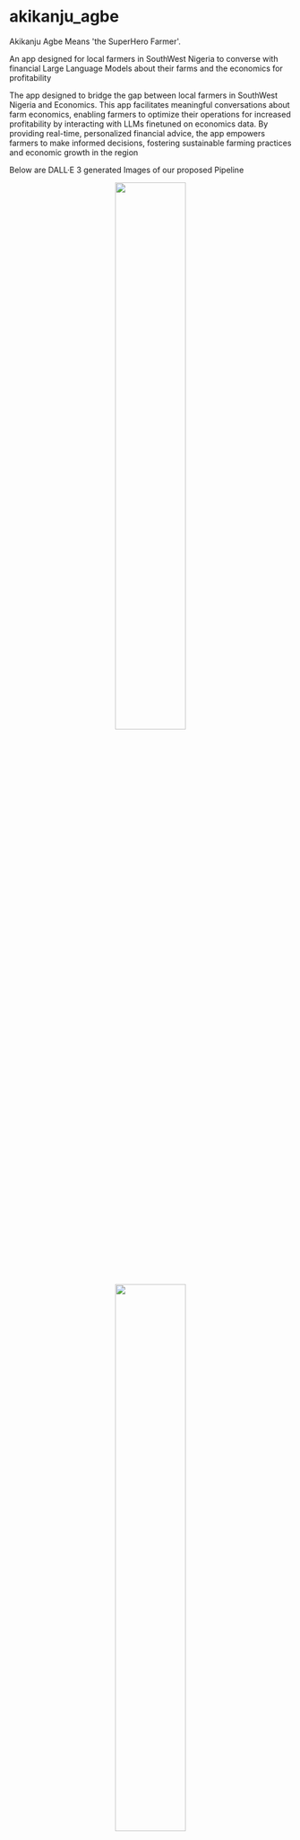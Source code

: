 # akikanju_agbe

Akikanju Agbe Means 'the SuperHero Farmer'.

An app designed for local farmers in SouthWest Nigeria to converse  with financial Large Language Models about their farms and the economics for profitability

The app designed to bridge the gap between local farmers in SouthWest Nigeria and Economics. This app facilitates meaningful conversations about farm economics, enabling farmers to optimize their operations for increased profitability by interacting with LLMs finetuned on economics data. By providing real-time, personalized financial advice, the app empowers farmers to make informed decisions, fostering sustainable farming practices and economic growth in the region

Below are DALL·E 3 generated Images of our proposed Pipeline

<p align="center">
<img src="assets/dalle_1.png" width=50% height=50% 
class="center">
</p>

<p align="center">
<img src="assets/dalle_2.png" width=50% height=50% 
class="center">
</p>
